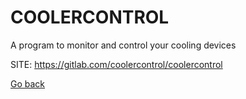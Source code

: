 # COOLERCONTROL
 
 A program to monitor and control your cooling devices
 
 SITE: https://gitlab.com/coolercontrol/coolercontrol

 [Go back](https://portable-linux-apps.github.io/apps.html)
